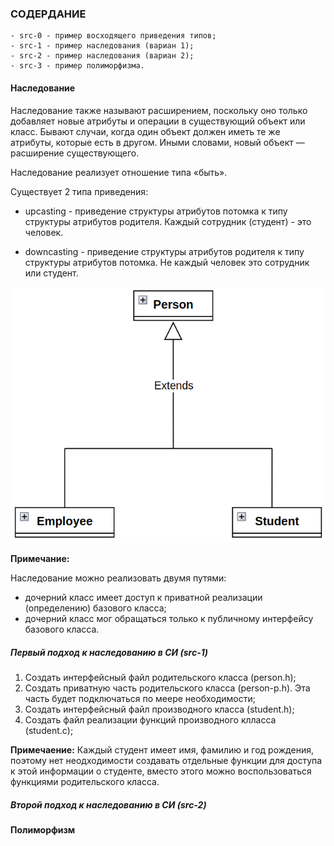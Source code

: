 ### СОДЕРДАНИЕ

```
- src-0 - пример восходящего приведения типов;
- src-1 - пример наследования (вариан 1);
- src-2 - пример наследования (вариан 2);
- src-3 - пример полиморфизма.
```

#### Наследование

Наследование также называют расширением, поскольку оно только добавляет новые 
атрибуты и операции в существующий объект или класс.
Бывают случаи, когда один объект должен иметь те же атрибуты, которые есть
в другом. Иными словами, новый объект — расширение существующего.

Наследование реализует отношение типа «быть».

Существует 2 типа приведения:

- upcasting - приведение структуры атрибутов потомка к типу структуры атрибутов
родителя. Каждый сотрудник (студент) - это человек.

- downcasting - приведение структуры атрибутов родителя к типу структуры атрибутов
потомка. Не каждый человек это сотрудник или студент.

![Inheritance](https://github.com/GIYura/c-tutorial/blob/main/extreme-c/chapter-8/inheritance.png)

**Примечание:**

Наследование можно реализовать двумя путями:

- дочерний класс имеет доступ к приватной реализации (определению) базового класса;
- дочерний класс мог обращаться только к публичному интерфейсу базового класса.

##### Первый подход к наследованию в CИ (src-1)

1. Создать интерфейсный файл родительского класса (person.h);
2. Создать приватную часть родительского класса (person-p.h). Эта часть будет подключаться по меере необходимости;
3. Создать интерфейсный файл производного класса (student.h);
4. Создать файл реализации функций производного клласса (student.c);

**Примечаение:**
Каждый студент имеет имя, фамилию и год рождения, поэтому нет неодходимости создавать отдельные функции для 
доступа к этой информации о студенте, вместо этого можно воспользоваться функциями родительского класса.

##### Второй подход к наследованию в CИ (src-2)

#### Полиморфизм


